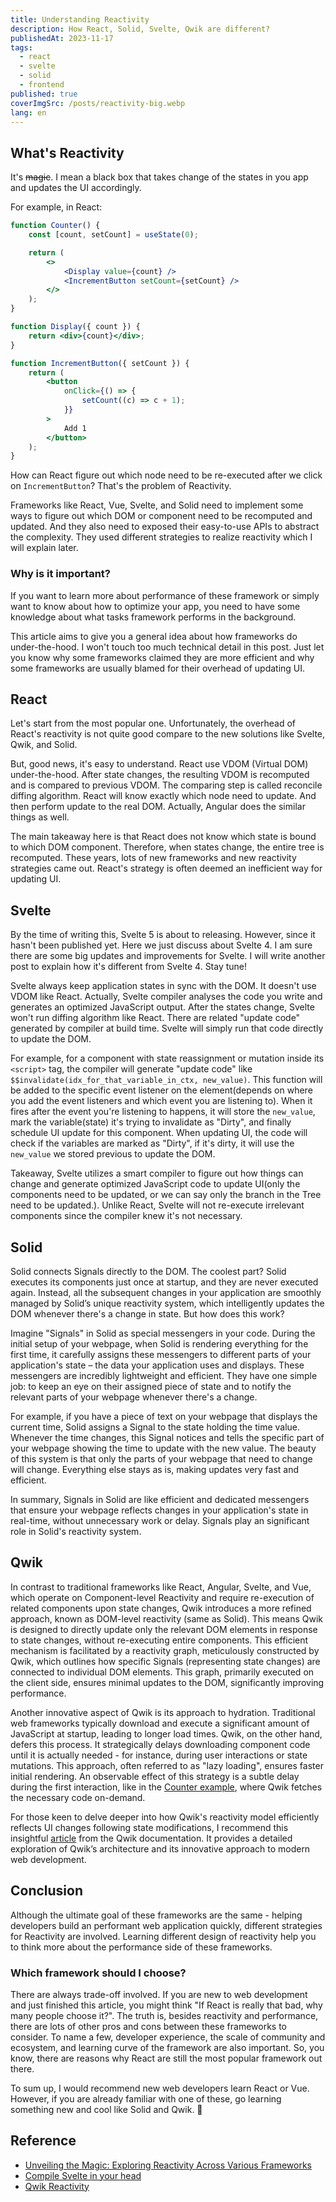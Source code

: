 ```yaml
---
title: Understanding Reactivity
description: How React, Solid, Svelte, Qwik are different?
publishedAt: 2023-11-17
tags:
  - react
  - svelte
  - solid
  - frontend
published: true
coverImgSrc: /posts/reactivity-big.webp
lang: en
---
```


## What's Reactivity

It's ~~magic~~. I mean a black box that takes change of the states in you app and updates the UI accordingly.

For example, in React:

```jsx
function Counter() {
	const [count, setCount] = useState(0);

	return (
		<>
			<Display value={count} />
			<IncrementButton setCount={setCount} />
		</>
	);
}

function Display({ count }) {
	return <div>{count}</div>;
}

function IncrementButton({ setCount }) {
	return (
		<button
			onClick={() => {
				setCount((c) => c + 1);
			}}
		>
			Add 1
		</button>
	);
}
```

How can React figure out which node need to be re-executed after we click on `IncrementButton`? That's the problem of Reactivity.

Frameworks like React, Vue, Svelte, and Solid need to implement some ways to figure out which DOM or component need to be recomputed and updated. And they also need to exposed their easy-to-use APIs to abstract the complexity. They used different strategies to realize reactivity which I will explain later.

### Why is it important?

If you want to learn more about performance of these framework or simply want to know about how to optimize your app, you need to have some knowledge about what tasks framework performs in the background.

This article aims to give you a general idea about how frameworks do under-the-hood. I won't touch too much technical detail in this post. Just let you know why some frameworks claimed they are more efficient and why some frameworks are usually blamed for their overhead of updating UI.

## React

Let's start from the most popular one. Unfortunately, the overhead of React's reactivity is not quite good compare to the new solutions like Svelte, Qwik, and Solid.

But, good news, it's easy to understand. React use VDOM (Virtual DOM) under-the-hood. After state changes, the resulting VDOM is recomputed and is compared to previous VDOM. The comparing step is called reconcile diffing algorithm. React will know exactly which node need to update. And then perform update to the real DOM. Actually, Angular does the similar things as well.

The main takeaway here is that React does not know which state is bound to which DOM component. Therefore, when states change, the entire tree is recomputed. These years, lots of new frameworks and new reactivity strategies came out. React's strategy is often deemed an inefficient way for updating UI.

## Svelte

<Callout type="Disclaimer">
	By the time of writing this, Svelte 5 is about to releasing. However, since it hasn't been published yet. Here we just discuss about Svelte 4. I am sure there are some big updates and improvements for Svelte. I will write another post to explain how it's different from Svelte 4. Stay tune!
</Callout>

Svelte always keep application states in sync with the DOM. It doesn't use VDOM like React. Actually, Svelte compiler analyses the code you write and generates an optimized JavaScript output. After the states change, Svelte won't run diffing algorithm like React. There are related "update code" generated by compiler at build time. Svelte will simply run that code directly to update the DOM.

For example, for a component with state reassignment or mutation inside its `<script>` tag, the compiler will generate "update code" like `$$invalidate(idx_for_that_variable_in_ctx, new_value)`. This function will be added to the specific event listener on the element(depends on where you add the event listeners and which event you are listening to). When it fires after the event you're listening to happens, it will store the `new_value`, mark the variable(state) it's trying to invalidate as "Dirty", and finally schedule UI update for this component. When updating UI, the code will check if the variables are marked as "Dirty", if it's dirty, it will use the `new_value` we stored previous to update the DOM.

Takeaway, Svelte utilizes a smart compiler to figure out how things can change and generate optimized JavaScript code to update UI(only the components need to be updated, or we can say only the branch in the Tree need to be updated.). Unlike React, Svelte will not re-execute irrelevant components since the compiler knew it's not necessary.

## Solid

Solid connects Signals directly to the DOM. The coolest part? Solid executes its components just once at startup, and they are never executed again. Instead, all the subsequent changes in your application are smoothly managed by Solid’s unique reactivity system, which intelligently updates the DOM whenever there's a change in state. But how does this work?

Imagine "Signals" in Solid as special messengers in your code. During the initial setup of your webpage, when Solid is rendering everything for the first time, it carefully assigns these messengers to different parts of your application's state – the data your application uses and displays. These messengers are incredibly lightweight and efficient. They have one simple job: to keep an eye on their assigned piece of state and to notify the relevant parts of your webpage whenever there's a change.

For example, if you have a piece of text on your webpage that displays the current time, Solid assigns a Signal to the state holding the time value. Whenever the time changes, this Signal notices and tells the specific part of your webpage showing the time to update with the new value. The beauty of this system is that only the parts of your webpage that need to change will change. Everything else stays as is, making updates very fast and efficient.

In summary, Signals in Solid are like efficient and dedicated messengers that ensure your webpage reflects changes in your application's state in real-time, without unnecessary work or delay. Signals play an significant role in Solid's reactivity system.

## Qwik

In contrast to traditional frameworks like React, Angular, Svelte, and Vue, which operate on Component-level Reactivity and require re-execution of related components upon state changes, Qwik introduces a more refined approach, known as DOM-level reactivity (same as Solid). This means Qwik is designed to directly update only the relevant DOM elements in response to state changes, without re-executing entire components. This efficient mechanism is facilitated by a reactivity graph, meticulously constructed by Qwik, which outlines how specific Signals (representing state changes) are connected to individual DOM elements. This graph, primarily executed on the client side, ensures minimal updates to the DOM, significantly improving performance.

Another innovative aspect of Qwik is its approach to hydration. Traditional web frameworks typically download and execute a significant amount of JavaScript at startup, leading to longer load times. Qwik, on the other hand, defers this process. It strategically delays downloading component code until it is actually needed - for instance, during user interactions or state mutations. This approach, often referred to as "lazy loading", ensures faster initial rendering. An observable effect of this strategy is a subtle delay during the first interaction, like in the [Counter example](https://stackblitz.com/edit/qwik-starter-j7ckh4?file=src/routes/index.tsx), where Qwik fetches the necessary code on-demand.

For those keen to delve deeper into how Qwik's reactivity model efficiently reflects UI changes following state modifications, I recommend this insightful [article](https://qwik.builder.io/docs/concepts/reactivity/) from the Qwik documentation. It provides a detailed exploration of Qwik’s architecture and its innovative approach to modern web development.

## Conclusion

Although the ultimate goal of these frameworks are the same - helping developers build an performant web application quickly, different strategies for Reactivity are involved. Learning different design of reactivity help you to think more about the performance side of these frameworks.

### Which framework should I choose?

There are always trade-off involved. If you are new to web development and just finished this article, you might think "If React is really that bad, why many people choose it?". The truth is, besides reactivity and performance, there are lots of other pros and cons between these frameworks to consider. To name a few, developer experience, the scale of community and ecosystem, and learning curve of the framework are also important. So, you know, there are reasons why React are still the most popular framework out there.

To sum up, I would recommend new web developers learn React or Vue. However, if you are already familiar with one of these, go learning something new and cool like Solid and Qwik. 🎉

## Reference

- [Unveiling the Magic: Exploring Reactivity Across Various Frameworks](https://www.builder.io/blog/reactivity-across-frameworks)
- [Compile Svelte in your head](https://lihautan.com/compile-svelte-in-your-head-part-1/)
- [Qwik Reactivity](https://qwik.builder.io/docs/concepts/reactivity/)
